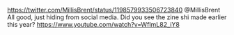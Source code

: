 https://twitter.com/MillisBrent/status/1198579933506723840 @MillisBrent All good, just hiding from social media. Did you see the zine shi made earlier this year? https://www.youtube.com/watch?v=WfImL82_iY8